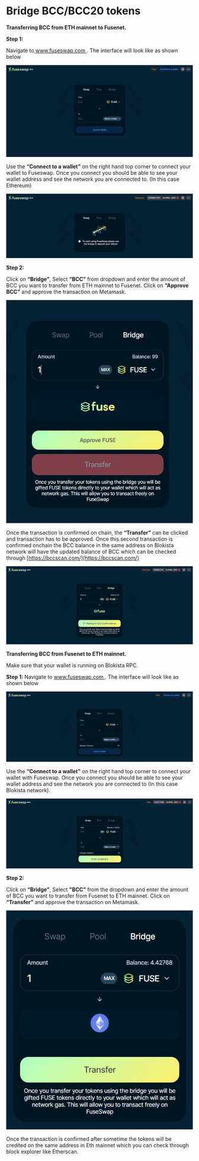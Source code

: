 # Bridge BCC/BCC20 tokens

**Transferring BCC from ETH mainnet to Fusenet.**

**Step 1:**

Navigate to[ www.fuseswap.com ](https://fuseswap.com/). The interface will look like as shown below

![](../.gitbook/assets/0%20%286%29.png)

Use the **“Connect to a wallet”** on the right hand top corner to connect your wallet to Fuseswap. Once you connect you should be able to see your wallet address and see the network you are connected to. \(In this case Ethereum\)

![](../.gitbook/assets/1%20%289%29.png)

**Step 2:**

Click on **“Bridge”**, Select **“BCC”** from dropdown and enter the amount of BCC you want to transfer from ETH mainnet to Fusenet. Click on **“Approve BCC”** and approve the transaction on Metamask.

![](../.gitbook/assets/2%20%289%29.png)

Once the transaction is confirmed on chain, the **“Transfer”** can be clicked and transaction has to be approved. Once this second transaction is confirmed onchain the BCC balance in the same address on Blokista network will have the updated balance of BCC which can be checked through [https://bccscan.com/](https://bccscan.com/) 

![](../.gitbook/assets/3%20%288%29.png)

**Transferring BCC from Fusenet to ETH mainnet.**

Make sure that your wallet is running on Blokista RPC.

**Step 1:** Navigate to [www.fuseswap.com ](https://fuseswap.com/). The interface will look like as shown below

![](../.gitbook/assets/4%20%289%29.png)

Use the **“Connect to a wallet”** on the right hand top corner to connect your wallet with Fuseswap. Once you connect you should be able to see your wallet address and see the network you are connected to \(In this case Blokista network\).

![](../.gitbook/assets/5%20%286%29.png)

**Step 2:**

Click on **“Bridge”**, Select **"BCC"** from the dropdown and enter the amount of BCC you want to transfer from Fusenet to ETH mainnet. Click on **“Transfer”** and approve the transaction on Metamask.

![](../.gitbook/assets/6%20%287%29.png)

Once the transaction is confirmed after sometime the tokens will be credited on the same address in Eth mainnet which you can check through block explorer like Etherscan.

